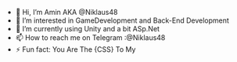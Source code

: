 - 👋 Hi, I’m Amin AKA @Niklaus48
- 👀 I’m interested in GameDevelopment and Back-End Development
- 🌱 I’m currently using Unity and a bit ASp.Net
- 📫 How to reach me on Telegram :@Niklaus48
- ⚡ Fun fact: You Are The {CSS} To My <HTML>

<!---
Niklaus48/Niklaus48 is a ✨ special ✨ repository because its `README.md` (this file) appears on your GitHub profile.
You can click the Preview link to take a look at your changes.
--->
